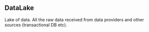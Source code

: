 ## DataLake
Lake of data. All the raw data received from data providers and other sources (transactional DB etc).
